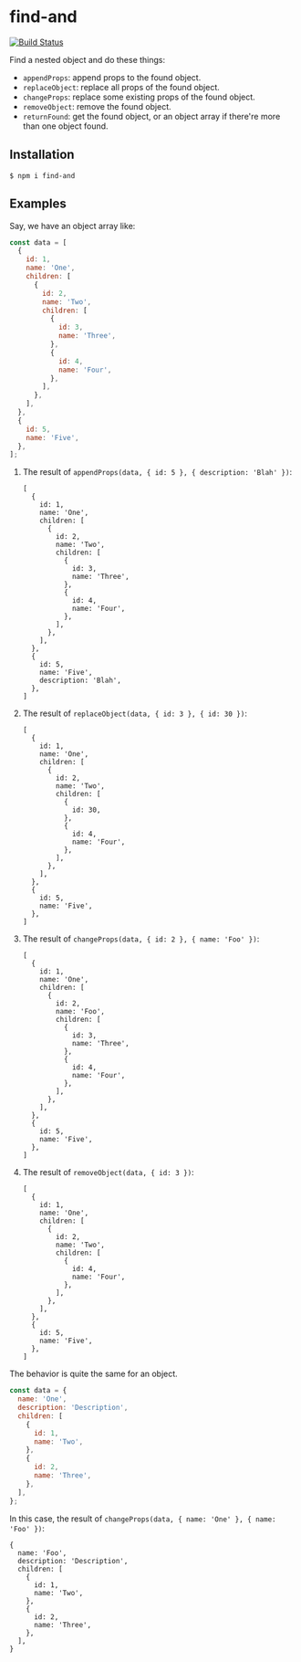 # find-and

[![Build Status](https://travis-ci.org/arfeo/find-and.svg?branch=master)](https://travis-ci.org/arfeo/find-and)

Find a nested object and do these things:

* `appendProps`: append props to the found object.
* `replaceObject`: replace all props of the found object.
* `changeProps`: replace some existing props of the found object.
* `removeObject`: remove the found object.
* `returnFound`: get the found object, or an object array if there're more than one object found.

## Installation

```shell script
$ npm i find-and
```

## Examples

Say, we have an object array like:

```js
const data = [
  {
    id: 1,
    name: 'One',
    children: [
      {
        id: 2,
        name: 'Two',
        children: [
          {
            id: 3,
            name: 'Three',
          },
          {
            id: 4,
            name: 'Four',
          },
        ],
      },
    ],
  },
  {
    id: 5,
    name: 'Five',
  },
];
```

1. The result of `appendProps(data, { id: 5 }, { description: 'Blah' })`:

    ```
    [
      {
        id: 1,
        name: 'One',
        children: [
          {
            id: 2,
            name: 'Two',
            children: [
              {
                id: 3,
                name: 'Three',
              },
              {
                id: 4,
                name: 'Four',
              },
            ],
          },
        ],
      },
      {
        id: 5,
        name: 'Five',
        description: 'Blah',
      },
    ]
    ```

1. The result of `replaceObject(data, { id: 3 }, { id: 30 })`:

    ```
    [
      {
        id: 1,
        name: 'One',
        children: [
          {
            id: 2,
            name: 'Two',
            children: [
              {
                id: 30,
              },
              {
                id: 4,
                name: 'Four',
              },
            ],
          },
        ],
      },
      {
        id: 5,
        name: 'Five',
      },
    ]
    ```

1. The result of `changeProps(data, { id: 2 }, { name: 'Foo' })`:

    ```
    [
      {
        id: 1,
        name: 'One',
        children: [
          {
            id: 2,
            name: 'Foo',
            children: [
              {
                id: 3,
                name: 'Three',
              },
              {
                id: 4,
                name: 'Four',
              },
            ],
          },
        ],
      },
      {
        id: 5,
        name: 'Five',
      },
    ]
    ```
   
1. The result of `removeObject(data, { id: 3 })`:

    ```
    [
      {
        id: 1,
        name: 'One',
        children: [
          {
            id: 2,
            name: 'Two',
            children: [
              {
                id: 4,
                name: 'Four',
              },
            ],
          },
        ],
      },
      {
        id: 5,
        name: 'Five',
      },
    ]
    ```

The behavior is quite the same for an object.

```js
const data = {
  name: 'One',
  description: 'Description',
  children: [
    {
      id: 1,
      name: 'Two',
    },
    {
      id: 2,
      name: 'Three',
    },
  ],
};
```

In this case, the result of `changeProps(data, { name: 'One' }, { name: 'Foo' })`:

```
{
  name: 'Foo',
  description: 'Description',
  children: [
    {
      id: 1,
      name: 'Two',
    },
    {
      id: 2,
      name: 'Three',
    },
  ],
}
```
